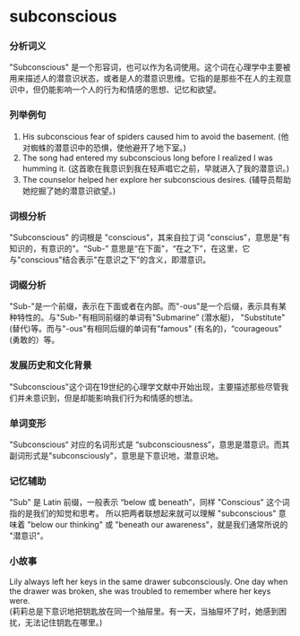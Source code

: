 # subconscious

### 分析词义

  

"Subconscious" 是一个形容词，也可以作为名词使用。这个词在心理学中主要被用来描述人的潜意识状态，或者是人的潜意识思维。它指的是那些不在人的主观意识中，但仍能影响一个人的行为和情感的思想、记忆和欲望。

  

### 列举例句

  

1.  His subconscious fear of spiders caused him to avoid the basement. (他对蜘蛛的潜意识中的恐惧，使他避开了地下室。)
2.  The song had entered my subconscious long before I realized I was humming it. (这首歌在我意识到我在轻声唱它之前，早就进入了我的潜意识。)
3.  The counselor helped her explore her subconscious desires. (辅导员帮助她挖掘了她的潜意识欲望。)

  

### 词根分析

  

"Subconscious" 的词根是 "conscious"，其来自拉丁词 "conscius"，意思是"有知识的，有意识的"。“Sub-” 意思是“在下面”，“在之下”，在这里，它与"conscious"结合表示"在意识之下”的含义，即潜意识。

  

### 词缀分析

  

"Sub-"是一个前缀，表示在下面或者在内部。而"-ous"是一个后缀，表示具有某种特性的。与"Sub-"有相同前缀的单词有"Submarine” (潜水艇)， "Substitute" (替代)等。而与"-ous"有相同后缀的单词有"famous" (有名的)，“courageous” (勇敢的）等。

  

### 发展历史和文化背景

  

"Subconscious"这个词在19世纪的心理学文献中开始出现，主要描述那些尽管我们并未意识到，但是却能影响我们行为和情感的想法。

  

### 单词变形

  

"Subconscious“ 对应的名词形式是 “subconsciousness”，意思是潜意识。而其副词形式是"subconsciously"，意思是下意识地，潜意识地。

  

### 记忆辅助

  

"Sub" 是 Latin 前缀，一般表示 “below 或 beneath”，同样 "Conscious" 这个词指的是我们的知觉和思考。 所以把两者联想起来就可以理解 "subconscious" 意味着 "below our thinking" 或 "beneath our awareness"，就是我们通常所说的 "潜意识"。

  

### 小故事

  

Lily always left her keys in the same drawer subconsciously. One day when the drawer was broken, she was troubled to remember where her keys were.  
(莉莉总是下意识地把钥匙放在同一个抽屉里。有一天，当抽屉坏了时，她感到困扰，无法记住钥匙在哪里。)
